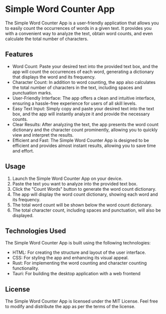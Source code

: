 # Simple Word Counter App

The Simple Word Counter App is a user-friendly application that allows you to easily count the occurrences of words in a given text. It provides you with a convenient way to analyze the text, obtain word counts, and even calculate the total number of characters.

## Features

* Word Count: Paste your desired text into the provided text box, and the app will count the occurrences of each word, generating a dictionary that displays the word and its frequency.
* Character Count: In addition to word counting, the app also calculates the total number of characters in the text, including spaces and punctuation marks.
* User-Friendly Interface: The app offers a clean and intuitive interface, ensuring a hassle-free experience for users of all skill levels.
* Easy Text Input: Simply copy and paste your desired text into the text box, and the app will instantly analyze it and provide the necessary counts.
* Clear Results: After analyzing the text, the app presents the word count dictionary and the character count prominently, allowing you to quickly view and interpret the results.
* Efficient and Fast: The Simple Word Counter App is designed to be efficient and provides almost instant results, allowing you to save time and effort.

## Usage

1. Launch the Simple Word Counter App on your device.
2. Paste the text you want to analyze into the provided text box.
3. Click the "Count Words" button to generate the word count dictionary.
4. The app will display the word count dictionary, showing each word and its frequency.
5. The total word count will be shown below the word count dictionary.
6. The total character count, including spaces and punctuation, will also be displayed.

## Technologies Used

The Simple Word Counter App is built using the following technologies:

* HTML: For creating the structure and layout of the user interface.
* CSS: For styling the app and enhancing its visual appeal.
* Rust: For implementing the word counting and character counting functionality.
* Tauri: For building the desktop application with a web frontend

## License

The Simple Word Counter App is licensed under the MIT License. Feel free to modify and distribute the app as per the terms of the license.
